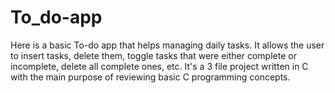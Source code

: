 # To_do-app
Here is a basic To-do app that helps managing daily tasks. It allows the user to insert tasks, delete them, toggle tasks that were either complete or incomplete, delete all complete ones, etc. It's a 3 file project written in C with the main purpose of reviewing basic C programming concepts.
